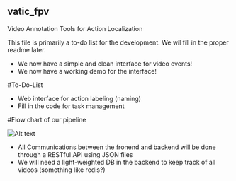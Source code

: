 ## vatic_fpv
Video Annotation Tools for Action Localization

This file is primarily a to-do list for the development. We wil fill in the proper readme later.

* We now have a simple and clean interface for video events!
* We now have a working demo for the interface!

#To-Do-List

* Web interface for action labeling (naming)
* Fill in the code for task management

#Flow chart of our pipeline

![Alt text](http://webshare.ipat.gatech.edu/coc-rim-wall-lab/web/yli440/web_diagram.svg)

* All Communications between the fronend and backend will be done through a RESTful API using JSON files
* We will need a light-weighted DB in the backend to keep track of all videos (something like redis?) 